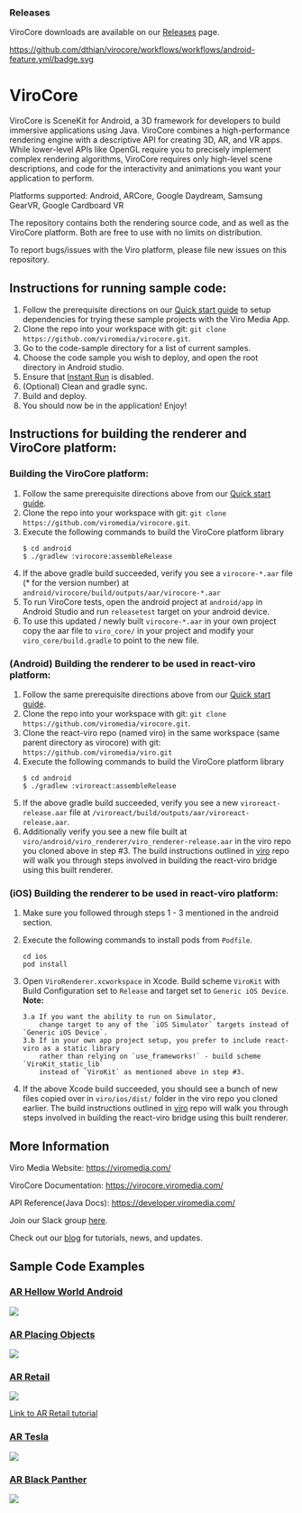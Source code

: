 ### Releases
ViroCore downloads are available on our [Releases](https://virocore.viromedia.com/docs/releases) page.

https://github.com/dthian/virocore/workflows/workflows/android-feature.yml/badge.svg


ViroCore
=====================

ViroCore is SceneKit for Android, a 3D framework for developers to build immersive applications using Java. ViroCore combines a high-performance rendering engine with a descriptive API for creating 3D, AR, and VR apps. While lower-level APIs like OpenGL require you to precisely implement complex rendering algorithms, ViroCore requires only high-level scene descriptions, and code for the interactivity and animations you want your application to perform.

Platforms supported:
Android, ARCore, Google Daydream, Samsung GearVR, Google Cardboard VR

The repository contains both the rendering source code, and as well as the ViroCore platform. Both are free to use with no limits on distribution.

To report bugs/issues with the Viro platform, please file new issues on this repository.

## Instructions for running sample code:

1. Follow the prerequisite directions on our [Quick start guide](https://virocore.viromedia.com/docs/getting-started) to setup dependencies for trying these sample projects with the Viro Media App.
2. Clone the repo into your workspace with git: `git clone https://github.com/viromedia/virocore.git`.
3. Go to the code-sample directory for a list of current samples.
4. Choose the code sample you wish to deploy, and open the root directory in Android studio. 
5. Ensure that [Instant Run](https://developer.android.com/studio/run/index.html#instant-run) is disabled.
6. (Optional) Clean and gradle sync.
7. Build and deploy.
8. You should now be in the application! Enjoy!

## Instructions for building the renderer and ViroCore platform:

### Building the ViroCore platform:
1. Follow the same prerequisite directions above from our [Quick start guide](https://virocore.viromedia.com/docs/getting-started).
2. Clone the repo into your workspace with git: `git clone https://github.com/viromedia/virocore.git`.
3. Execute the following commands to build the ViroCore platform library
   ```
   $ cd android
   $ ./gradlew :virocore:assembleRelease
   ```
4. If the above gradle build succeeded, verify you see a `virocore-*.aar` file (* for the version number) at `android/virocore/build/outputs/aar/virocore-*.aar`
5. To run ViroCore tests, open the android project at `android/app` in Android Studio and run `releasetest` target on your android device.
6. To use this updated / newly built `virocore-*.aar` in your own project copy the aar file to `viro_core/` in your project and modify your `viro_core/build.gradle` to point to the new file.

### (Android) Building the renderer to be used in react-viro platform:
1. Follow the same prerequisite directions above from our [Quick start guide](https://virocore.viromedia.com/docs/getting-started).
2. Clone the repo into your workspace with git: `git clone https://github.com/viromedia/virocore.git`.
3. Clone the react-viro repo (named viro) in the same workspace (same parent directory as virocore) with git: `https://github.com/viromedia/viro.git`
4. Execute the following commands to build the ViroCore platform library
   ```
   $ cd android
   $ ./gradlew :viroreact:assembleRelease
   ```
5. If the above gradle build succeeded, verify you see a new `viroreact-release.aar` file at `/viroreact/build/outputs/aar/viroreact-release.aar`.
6. Additionally verify you see a new file built at `viro/android/viro_renderer/viro_renderer-release.aar` in the viro repo you cloned above in step #3. The build instructions outlined in [viro](https://github.com/viromedia/viro) repo will walk you through steps involved in building the react-viro bridge using this built renderer.

### (iOS) Building the renderer to be used in react-viro platform:
1. Make sure you followed through steps 1 - 3 mentioned in the android section.
2. Execute the following commands to install pods from `Podfile`.
   ```
   cd ios
   pod install
   ```
3. Open `ViroRenderer.xcworkspace` in Xcode. Build scheme `ViroKit` with Build Configuration set to `Release` and target set to `Generic iOS Device`.
**Note:**
    ```
    3.a If you want the ability to run on Simulator, 
        change target to any of the `iOS Simulator` targets instead of `Generic iOS Device`. 
    3.b If in your own app project setup, you prefer to include react-viro as a static library 
        rather than relying on `use_frameworks!` - build scheme `ViroKit_static_lib` 
        instead of `ViroKit` as mentioned above in step #3. 
    ```
    
4. If the above Xcode build succeeded, you should see a bunch of new files copied over in `viro/ios/dist/` folder in the viro repo you cloned earlier. The build instructions outlined in [viro](https://github.com/viromedia/viro) repo will walk you through steps involved in building the react-viro bridge using this built renderer.

## More Information

Viro Media Website: https://viromedia.com/

ViroCore Documentation: https://virocore.viromedia.com/

API Reference(Java Docs): https://developer.viromedia.com/

Join our Slack group [here](https://join.slack.com/t/virodevelopers/shared_invite/enQtMzI3MzgwNDM2NDM5LTdhMjg5OTJkZGEwYmI0Yzg0N2JkMzJhODVmNmY4YmUyOGY4YjMyZmFmMGFhMTMyMzZiYzU0MGUxMGIzZDFiNjY).

Check out our [blog](https://blog.viromedia.com/) for tutorials, news, and updates.

## Sample Code Examples

### [AR Hellow World Android](https://github.com/viromedia/virocore/blob/master/code-samples/ARHelloWorldAndroid/app/src/main/java/com/example/virosample/ViroActivity.java)

<a href="https://github.com/viromedia/virocore/blob/master/code-samples/ARHelloWorldAndroid/app/src/main/java/com/example/virosample/ViroActivity.java">
<img src="https://raw.githubusercontent.com/viromedia/virocore/master/code-samples/ARHelloWorldAndroid/ViroARPlanesDemoActivity.gif">
</a>

### [AR Placing Objects](https://github.com/viromedia/virocore/blob/master/code-samples/ARPlacingObjects/app/src/main/java/com/example/virosample/ViroActivity.java)

<a href="https://github.com/viromedia/virocore/blob/master/code-samples/ARPlacingObjects/app/src/main/java/com/example/virosample/ViroActivity.java">
<img src="https://raw.githubusercontent.com/viromedia/virocore/master/code-samples/ARPlacingObjects/ViroARHitTestDemoActivity.gif">
</a>

### [AR Retail](https://github.com/viromedia/virocore/tree/master/code-samples/ARRetail)

<a href="https://github.com/viromedia/virocore/tree/master/code-samples/ARRetail">
<img src="https://raw.githubusercontent.com/viromedia/virocore/master/code-samples/ARRetail/ARRetailActivity.gif">
</a>

[Link to AR Retail tutorial](https://blog.viromedia.com/tutorial-how-to-build-amazons-ar-view-for-arcore-android-using-virocore-and-java-ba1cc3ff2d87)

### [AR Tesla](https://github.com/viromedia/virocore/tree/master/code-samples/ARTesla)

<a href="https://github.com/viromedia/virocore/blob/master/code-samples/ARTesla/app/src/main/java/com/example/virosample/ViroActivityAR.java">
<img src="https://github.com/viromedia/virocore/blob/master/code-samples/ARTesla/viro_car_marker_demo.gif">
</a>

### [AR Black Panther](https://github.com/viromedia/virocore/tree/master/code-samples/ARBlackPanther)

<a href="https://github.com/viromedia/virocore/blob/master/code-samples/ARBlackPanther/app/src/main/java/com/example/virosample/ViroActivityAR.java">
<img src="https://github.com/viromedia/virocore/blob/master/code-samples/ARBlackPanther/viro_black_panther_marker_demo.gif">
</a>

